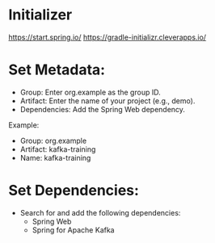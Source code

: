 # Initializer
https://start.spring.io/
https://gradle-initializr.cleverapps.io/

# Set Metadata:
- Group: Enter org.example as the group ID.
- Artifact: Enter the name of your project (e.g., demo).
- Dependencies: Add the Spring Web dependency.

Example:
- Group: org.example
- Artifact: kafka-training
- Name: kafka-training

# Set Dependencies:
- Search for and add the following dependencies:
  - Spring Web
  - Spring for Apache Kafka



